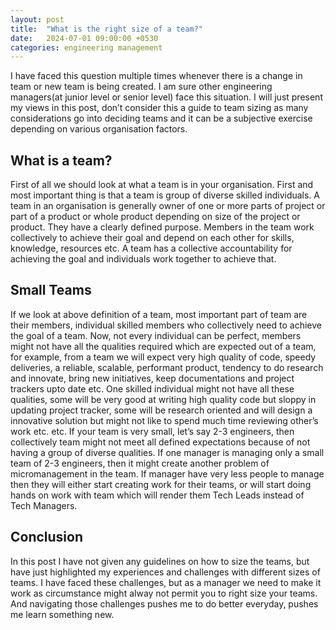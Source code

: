 ```yaml
---
layout: post
title:  "What is the right size of a team?"
date:   2024-07-01 09:00:00 +0530
categories: engineering management
---
```


I have faced this question multiple times whenever there is a change in team or new team is being created. I am sure other engineering managers(at junior level or senior level) face this situation.
I will just present my views in this post, don’t consider this a guide to team sizing as many considerations go into deciding teams and it can be a subjective exercise depending on various organisation factors.

## What is a team?
First of all we should look at what a team is in your organisation. First and most important thing is that a team is group of diverse skilled individuals. A team in an organisation is generally owner of one or more parts of project or part of a product or whole product depending on size of the project or product. They have a clearly defined purpose. Members in the team work collectively to achieve their goal and depend on each other for skills, knowledge, resources etc. A team has a collective accountability for achieving the goal and individuals work together to achieve that.

## Small Teams
If we look at above definition of a team, most important part of team are their members, individual skilled members who collectively need to achieve the goal of a team. 
Now, not every individual can be perfect, members might not have all the qualities required which are expected out of a team, for example, from a team we will expect very high quality of code, speedy deliveries, a reliable, scalable, performant product, tendency to do research and innovate, bring new initiatives, keep documentations and project trackers upto date etc. 
One skilled individual might not have all these qualities, some will be very good at writing high quality code but sloppy in updating project tracker, some will be research oriented and will design a innovative solution but might not like to spend much time reviewing other’s work etc. etc.
If your team is very small, let’s say 2-3 engineers, then collectively team might not meet all defined expectations because of not having a group of diverse qualities.
If one manager is managing only a small team of 2-3 engineers, then it might create another problem of micromanagement in the team. If manager have very less people to manage then they will either start creating work for their teams, or will start doing hands on work with team which will render them Tech Leads instead of Tech Managers.

## Conclusion
In this post I have not given any guidelines on how to size the teams, but have just highlighted my experiences and challenges with different sizes of teams. I have faced these challenges, but as a manager we need to make it work as circumstance might alway not permit you to right size your teams. And navigating those challenges pushes me to do better everyday, pushes me learn something new.
